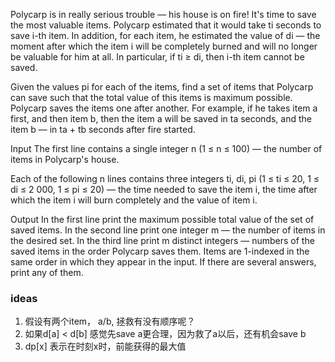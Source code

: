 Polycarp is in really serious trouble — his house is on fire! It's time to save the most valuable items. Polycarp
estimated that it would take ti seconds to save i-th item. In addition, for each item, he estimated the value of di —
the moment after which the item i will be completely burned and will no longer be valuable for him at all. In
particular, if ti ≥ di, then i-th item cannot be saved.

Given the values pi for each of the items, find a set of items that Polycarp can save such that the total value of this
items is maximum possible. Polycarp saves the items one after another. For example, if he takes item a first, and then
item b, then the item a will be saved in ta seconds, and the item b — in ta + tb seconds after fire started.

Input
The first line contains a single integer n (1 ≤ n ≤ 100) — the number of items in Polycarp's house.

Each of the following n lines contains three integers ti, di, pi (1 ≤ ti ≤ 20, 1 ≤ di ≤ 2 000, 1 ≤ pi ≤ 20) — the time
needed to save the item i, the time after which the item i will burn completely and the value of item i.

Output
In the first line print the maximum possible total value of the set of saved items. In the second line print one integer
m — the number of items in the desired set. In the third line print m distinct integers — numbers of the saved items in
the order Polycarp saves them. Items are 1-indexed in the same order in which they appear in the input. If there are
several answers, print any of them.

### ideas

1. 假设有两个item， a/b, 拯救有没有顺序呢？
2. 如果d[a] < d[b] 感觉先save a更合理，因为救了a以后，还有机会save b
3. dp[x] 表示在时刻x时，前能获得的最大值